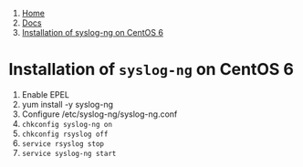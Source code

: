 <!-- -
Title: Installation of syslog-ng on CentOS 6
Description: How to install syslog-ng on CentOS 6
First Published: 2014-03-11
- -->

<ol class="breadcrumb" itemprop="breadcrumb">
	<li><a href="/">Home</a></li>
	<li><a href="/docs/">Docs</a></li>
	<li><a href="/docs/centos-6-install-syslog-ng.html">Installation of syslog-ng on CentOS 6</a></li>
</ol>

Installation of `syslog-ng` on CentOS 6
=======================================

1.  Enable EPEL
2.  yum install -y syslog-ng
3.  Configure /etc/syslog-ng/syslog-ng.conf
4.  `chkconfig syslog-ng on`
5.  `chkconfig rsyslog off`
6.  `service rsyslog stop`
7.  `service syslog-ng start`
